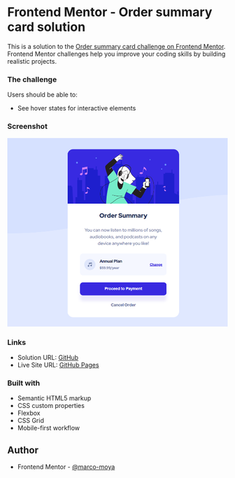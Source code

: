 # Frontend Mentor - Order summary card solution

This is a solution to the [Order summary card challenge on Frontend Mentor](https://www.frontendmentor.io/challenges/order-summary-component-QlPmajDUj). Frontend Mentor challenges help you improve your coding skills by building realistic projects.

### The challenge

Users should be able to:

- See hover states for interactive elements

### Screenshot

![](./design/screenshot.png)

### Links

- Solution URL: [GitHub](https://github.com/marco-moya/Order-Summary.git)
- Live Site URL: [GitHub Pages](https://marco-moya.github.io/Order-Summary)

### Built with

- Semantic HTML5 markup
- CSS custom properties
- Flexbox
- CSS Grid
- Mobile-first workflow

## Author

- Frontend Mentor - [@marco-moya](https://www.frontendmentor.io/profile/marco-moya)
